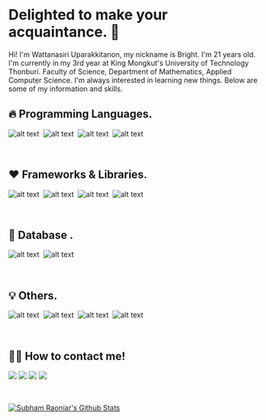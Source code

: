 # Delighted to make your acquaintance. 👋
Hi! I'm Wattanasiri Uparakkitanon, my nickname is Bright. I'm 21 years old. I'm currently in my 3rd year at King Mongkut's University of Technology Thonburi. Faculty of Science, Department of Mathematics, Applied Computer Science. I'm always interested in learning new things. Below are some of my information and skills.

## 🔥 Programming Languages.
![alt text](https://img.icons8.com/color/48/000000/dart.png)&nbsp;
![alt text](https://img.icons8.com/color/48/000000/javascript--v1.png)&nbsp;
![alt text](https://img.icons8.com/fluent/50/000000/python.png)&nbsp;
![alt text](https://img.icons8.com/color/48/000000/c-programming.png)&nbsp;

<br/>

## ❤️ Frameworks & Libraries.
![alt text](https://img.icons8.com/color/48/000000/nodejs.png)&nbsp;
![alt text](https://img.icons8.com/color/48/000000/flutter.png)&nbsp;
![alt text](https://img.icons8.com/color/48/000000/bootstrap.png)&nbsp;
![alt text](https://img.icons8.com/color/48/000000/react-native.png)&nbsp;

<br/>

## 📙 Database .
![alt text](https://img.icons8.com/color/48/000000/mongodb.png)&nbsp;
![alt text](https://img.icons8.com/color/48/000000/mysql-logo.png)&nbsp;

<br/>

## 💡 Others.
![alt text](https://img.icons8.com/color/48/000000/html-5--v1.png)&nbsp;
![alt text](https://img.icons8.com/color/48/000000/css3.png)&nbsp;
![alt text](https://img.icons8.com/color/48/000000/git.png)&nbsp;
![alt text](https://img.icons8.com/color/48/000000/figma--v1.png)&nbsp;

<br/>

## 🙎‍♂️ How to contact me!
<p align="left">
    <a href = "https://www.facebook.com/bright.smart.zaza/"><img src="https://img.icons8.com/fluent/48/000000/facebook.png"/></a>
    <a href = "https://www.instagram.com/bwtnsri_/"><img src="https://img.icons8.com/fluent/48/000000/instagram-new.png"/></a>
    <a href = "https://www.linkedin.com/in/wattanasiri-uparakkitanon-903b88225/"><img src="https://img.icons8.com/color/48/000000/linkedin.png"/></a>
    <a href = "mailto: wattnasiri.449@mail.kmutt.ac.th"><img src="https://img.icons8.com/color/48/000000/gmail-new.png"/></a>
</p>

<br/>

<a href="https://github.com/wattanasiri"><img alt="Subham Raoniar's Github Stats" src="https://github-readme-stats.vercel.app/api?username=wattanasiri&show_icons=true&count_private=true&theme=react&hide_border=true&bg_color=0D1117" /></a>



<!--
**wattanasiri/wattanasiri** is a ✨ _special_ ✨ repository because its `README.md` (this file) appears on your GitHub profile.

Here are some ideas to get you started:

- 🔭 I’m currently working on ...
- 🌱 I’m currently learning ...
- 👯 I’m looking to collaborate on ...
- 🤔 I’m looking for help with ...
- 💬 Ask me about ...
- 📫 How to reach me: ...
- 😄 Pronouns: ...
- ⚡ Fun fact: ...
-->